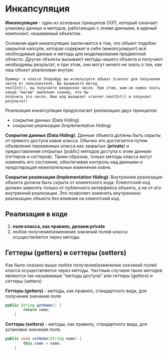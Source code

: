 # Инкапсуляция 

**Инкапсуляция** - один из основных принципов ООП, который означает упаковку данных и методов, 
работающих с этими данными, в единый компонент, называемый объектом.

Основная идея инкапсуляции заключается в том, что объект подобен закрытой капсуле, которая содержит в себе
(*инкапсулирует*) всё необходимые данные и методы для моделирования предметной области. Другие объекты 
вызывают методы нашего объекта и получают необходимы результат, и при этом, они могут ничего не знать 
о тои, как наш объект реализован внутри.  

    Пример: в классе ShapeApp вы используете объект Scanner для получения числа от пользователя. Вы вызываете метод
    nextInt(), вы получаете введенное число. При этом, вам не нужно знать какую "магию" выполнил сканер, что бы 
    получить это число. Ваш код вызывает scanner.nextInt() и получает результат! 

Реализация инкапсуляции предполагает реализацию двух принципов:
* сокрытие данных (Data Hiding) 
* сокрытие реализации (Implementation Hiding) 

**Сокрытие данных (Data Hiding)**: Данные объекта должны быть скрыты от прямого доступа извне класса. 
Обычно это достигается путем объявления переменных класса как закрытых (**private**) 
и предоставления открытых (public) методов доступа к этим данным (геттеров и сеттеров). 
Таким образом, только методы класса могут изменять его состояние, обеспечивая контроль 
над данными и предотвращая нежелательные изменения извне.

**Сокрытие реализации (Implementation Hiding)**: Внутренняя реализация объекта должна 
быть скрыта от клиентского кода. Клиентский код должен зависеть 
только от публичного интерфейса объекта, а не от его внутренней реализации. 
Это позволяет изменять внутреннюю реализацию объекта без влияния на клиентский код.

## Реализация в коде

1. **поля класса, как правило, делаем private**
2. любое получение\изменение значений полей класса осуществляется через методы 

## Геттеры (getters) и сеттеры (setters)

Как было сказано выше любое получение\изменение значений полей класса осуществляется через методы. 
Частным случаем таких методов являются так называемые "методы доступа" 
или геттеры (getters) и сеттеры (setters)   

**Геттеры (getters)** - методы, как правило, стандартного вида, для получения значения поля
~~~java
public String getName() {
        return name;
    }
~~~

**Сеттеры (setters)** - методы, как правило, стандартного вида, для установки значения поля. 
~~~java
public void setName(String name) {
        this.name = name;
    }
~~~


